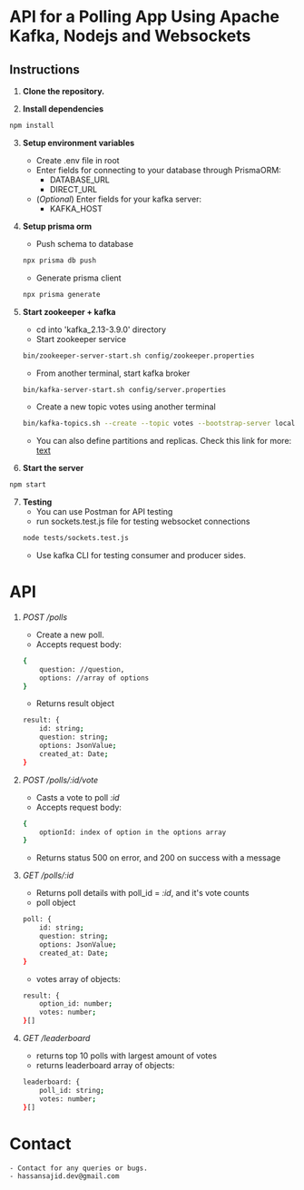 # API for a Polling App Using Apache Kafka, Nodejs and Websockets

## Instructions

1. **Clone the repository.**

2. **Install dependencies**
```bash
npm install
```

3. **Setup environment variables**
    - Create .env file in root
    - Enter fields for connecting to your database through PrismaORM:
        - DATABASE_URL
        - DIRECT_URL
    - (*Optional*) Enter fields for your kafka server:
        - KAFKA_HOST

4. **Setup prisma orm**
    - Push schema to database
    ```bash
    npx prisma db push
    ```

    - Generate prisma client
    ```bash
    npx prisma generate
    ```

5. **Start zookeeper + kafka**
    - cd into 'kafka_2.13-3.9.0' directory
    - Start zookeeper service
    ```bash
    bin/zookeeper-server-start.sh config/zookeeper.properties
    ```

    - From another terminal, start kafka broker
    ```bash
    bin/kafka-server-start.sh config/server.properties
    ```
    
    - Create a new topic votes using another terminal
    ```bash
    bin/kafka-topics.sh --create --topic votes --bootstrap-server localhost:9092
    ```
    - You can also define partitions and replicas. Check this link for more: [text](https://kafka.apache.org/quickstart)

6. **Start the server**
```bash
npm start
```

7. **Testing**
    - You can use Postman for API testing
    - run sockets.test.js file for testing websocket connections
    ```bash
    node tests/sockets.test.js
    ```
    - Use kafka CLI for testing consumer and producer sides.


# API

1. *POST /polls*
    - Create a new poll.
    - Accepts request body:
    ```bash
    {
        question: //question,
        options: //array of options
    }
    ```

    - Returns result object 
    ```bash
    result: {
        id: string;
        question: string;
        options: JsonValue;
        created_at: Date;
    }
    ```

2. *POST /polls/:id/vote*
    - Casts a vote to poll *:id*
    - Accepts request body:
    ```bash
    {
        optionId: index of option in the options array
    }
    ```
    - Returns status 500 on error, and 200 on success with a message

3. *GET /polls/:id*
    - Returns poll details with poll_id = *:id*, and it's vote counts
    - poll object
    ```bash
    poll: {
        id: string;
        question: string;
        options: JsonValue;
        created_at: Date;
    } 
    ```
    - votes array of objects:
    ```bash
    result: {
        option_id: number;
        votes: number;
    }[]
    ```

4. *GET /leaderboard*
    - returns top 10 polls with largest amount of votes
    - returns leaderboard array of objects:
    ```bash
    leaderboard: {
        poll_id: string;
        votes: number;
    }[]
    ```

# Contact
    - Contact for any queries or bugs.
    - hassansajid.dev@gmail.com
